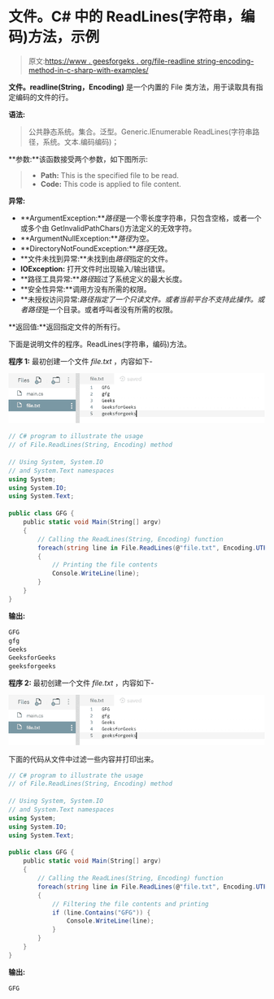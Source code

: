 # 文件。C# 中的 ReadLines(字符串，编码)方法，示例

> 原文:[https://www . geesforgeks . org/file-readline string-encoding-method-in-c-sharp-with-examples/](https://www.geeksforgeeks.org/file-readlinesstring-encoding-method-in-c-sharp-with-examples/)

**文件。readline(String，Encoding)** 是一个内置的 File 类方法，用于读取具有指定编码的文件的行。

**语法:**

> 公共静态系统。集合。泛型。Generic.IEnumerable ReadLines(字符串路径，系统。文本.编码编码)；

**参数:**该函数接受两个参数，如下图所示:

> *   **Path:** This is the specified file to be read.
> *   **Code:** This code is applied to file content.

**异常:**

*   **ArgumentException:***路径*是一个零长度字符串，只包含空格，或者一个或多个由 GetInvalidPathChars()方法定义的无效字符。
*   **ArgumentNullException:***路径*为空。
*   **DirectoryNotFoundException:***路径*无效。
*   **文件未找到异常:**未找到由*路径*指定的文件。
*   **IOException:** 打开文件时出现输入/输出错误。
*   **路径工具异常:***路径*超过了系统定义的最大长度。
*   **安全性异常:**调用方没有所需的权限。
*   **未授权访问异常:***路径*指定了一个只读文件。或者当前平台不支持此操作。或者*路径*是一个目录。或者呼叫者没有所需的权限。

**返回值:**返回指定文件的所有行。

下面是说明文件的程序。ReadLines(字符串，编码)方法。

**程序 1:** 最初创建一个文件 *file.txt* ，内容如下-

![file.txt](img/0c0cc86bade8523d22345553100d911b.png)

```cs
// C# program to illustrate the usage
// of File.ReadLines(String, Encoding) method

// Using System, System.IO
// and System.Text namespaces
using System;
using System.IO;
using System.Text;

public class GFG {
    public static void Main(String[] argv)
    {
        // Calling the ReadLines(String, Encoding) function
        foreach(string line in File.ReadLines(@"file.txt", Encoding.UTF8))
        {
            // Printing the file contents
            Console.WriteLine(line);
        }
    }
}
```

**输出:**

```cs
GFG
gfg
Geeks
GeeksforGeeks
geeksforgeeks

```

**程序 2:** 最初创建一个文件 *file.txt* ，内容如下-

![file.txt](img/0c0cc86bade8523d22345553100d911b.png)

下面的代码从文件中过滤一些内容并打印出来。

```cs
// C# program to illustrate the usage
// of File.ReadLines(String, Encoding) method

// Using System, System.IO
// and System.Text namespaces
using System;
using System.IO;
using System.Text;

public class GFG {
    public static void Main(String[] argv)
    {
        // Calling the ReadLines(String, Encoding) function
        foreach(string line in File.ReadLines(@"file.txt", Encoding.UTF8))
        {
            // Filtering the file contents and printing
            if (line.Contains("GFG")) {
                Console.WriteLine(line);
            }
        }
    }
}
```

**输出:**

```cs
GFG

```